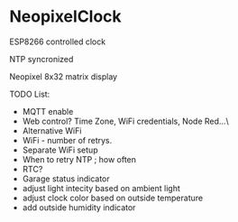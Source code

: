 # NeopixelClock
ESP8266 controlled clock

NTP syncronized

Neopixel 8x32 matrix display

TODO List:
 - MQTT enable
 - Web control? Time Zone, WiFi credentials, Node Red...\
 - Alternative WiFi
 - WiFi - number of retrys. 
 - Separate WiFi setup
 - When to retry NTP ; how often
 - RTC?
 - Garage status indicator
 - adjust light intecity based on ambient light
 - adjust clock color based on outside temperature
 - add outside humidity indicator
